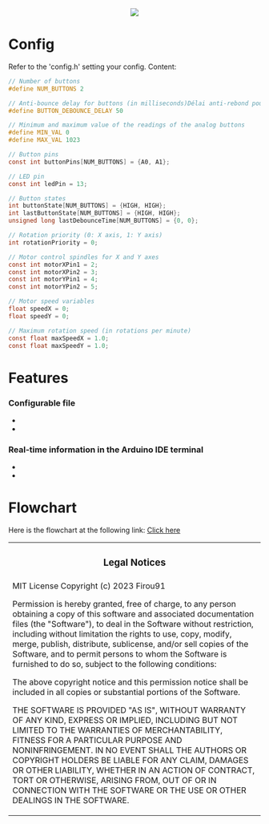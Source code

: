<div align='center'><img src='https://media.discordapp.net/attachments/1083813324422135859/1108130221867139072/Colors3.jpg'/></div>

# Config

Refer to the 'config.h' setting your config.
Content:
```h
// Number of buttons
#define NUM_BUTTONS 2

// Anti-bounce delay for buttons (in milliseconds)Délai anti-rebond pour les boutons (en millisecondes)
#define BUTTON_DEBOUNCE_DELAY 50

// Minimum and maximum value of the readings of the analog buttons
#define MIN_VAL 0
#define MAX_VAL 1023

// Button pins
const int buttonPins[NUM_BUTTONS] = {A0, A1};

// LED pin
const int ledPin = 13;

// Button states
int buttonState[NUM_BUTTONS] = {HIGH, HIGH};
int lastButtonState[NUM_BUTTONS] = {HIGH, HIGH};
unsigned long lastDebounceTime[NUM_BUTTONS] = {0, 0};

// Rotation priority (0: X axis, 1: Y axis)
int rotationPriority = 0;

// Motor control spindles for X and Y axes
const int motorXPin1 = 2;
const int motorXPin2 = 3;
const int motorYPin1 = 4;
const int motorYPin2 = 5;

// Motor speed variables
float speedX = 0;
float speedY = 0;

// Maximum rotation speed (in rotations per minute)
const float maxSpeedX = 1.0;
const float maxSpeedY = 1.0;
```

# Features

### Configurable file

- 
- 

### Real-time information in the Arduino IDE terminal

- 
- 

# Flowchart

Here is the flowchart at the following link: [Click here](https://lucid.app/lucidchart/89dfd381-6f20-4bba-bf32-a55033619b30/edit?viewport_loc=-11%2C-11%2C2219%2C1065%2C0_0&invitationId=inv_87d8bdc8-cb0e-48af-9632-bbdfbf632f1d)

<table><tr><td><h3 align='center'>Legal Notices</h2></tr></td>
<tr><td>
MIT License
Copyright (c) 2023 Firou91

Permission is hereby granted, free of charge, to any person obtaining a copy
of this software and associated documentation files (the "Software"), to deal
in the Software without restriction, including without limitation the rights
to use, copy, modify, merge, publish, distribute, sublicense, and/or sell
copies of the Software, and to permit persons to whom the Software is
furnished to do so, subject to the following conditions:

The above copyright notice and this permission notice shall be included in all
copies or substantial portions of the Software.

THE SOFTWARE IS PROVIDED "AS IS", WITHOUT WARRANTY OF ANY KIND, EXPRESS OR
IMPLIED, INCLUDING BUT NOT LIMITED TO THE WARRANTIES OF MERCHANTABILITY,
FITNESS FOR A PARTICULAR PURPOSE AND NONINFRINGEMENT. IN NO EVENT SHALL THE
AUTHORS OR COPYRIGHT HOLDERS BE LIABLE FOR ANY CLAIM, DAMAGES OR OTHER
LIABILITY, WHETHER IN AN ACTION OF CONTRACT, TORT OR OTHERWISE, ARISING FROM,
OUT OF OR IN CONNECTION WITH THE SOFTWARE OR THE USE OR OTHER DEALINGS IN THE
SOFTWARE.
</td></tr></table>
